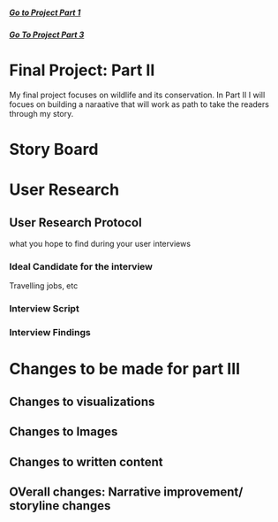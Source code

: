 ##### [Go to Project Part 1](FinalProject1.md)

##### [Go To Project Part 3](FinalProject3.md)

# Final Project: Part II
My final project focuses on wildlife and its conservation. In Part II I will focues on building a naraative that will work as path to take the readers through my story.

# Story Board

# User Research

## User Research Protocol
what you hope to find during your user interviews

### Ideal Candidate for the interview 
Travelling jobs, etc

### Interview Script

### Interview Findings

# Changes to be made for part III
## Changes to visualizations
## Changes to Images
## Changes to written content
## OVerall changes: Narrative improvement/ storyline changes
